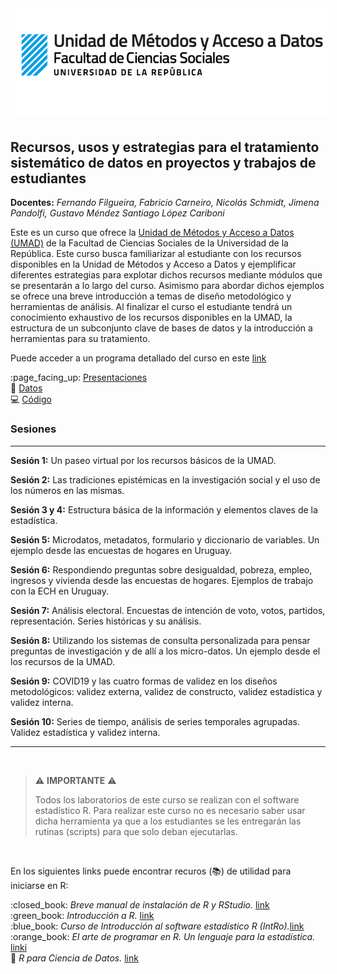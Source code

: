 
<!-- README.md is generated from README.Rmd. Please edit that file -->

<!-- badges: start -->

<!-- badges: end -->

<img src="fig/init.png" style="margin-left:10px;margin-bottom:5px;" width="500" align="rigth">

## Recursos, usos y estrategias para el tratamiento sistemático de datos en proyectos y trabajos de estudiantes

**Docentes:** *Fernando Filgueira, Fabricio Carneiro, Nicolás Schmidt,
Jimena Pandolfi, Gustavo Méndez Santiago López Cariboni*

Este es un curso que ofrece la [Unidad de Métodos y Acceso a Datos
(UMAD)](https://umad.cienciassociales.edu.uy/) de la Facultad de
Ciencias Sociales de la Universidad de la República. Este curso busca
familiarizar al estudiante con los recursos disponibles en la Unidad de
Métodos y Acceso a Datos y ejemplificar diferentes estrategias para
explotar dichos recursos mediante módulos que se presentarán a lo largo
del curso. Asimismo para abordar dichos ejemplos se ofrece una breve
introducción a temas de diseño metodológico y herramientas de análisis.
Al finalizar el curso el estudiante tendrá un conocimiento exhaustivo de
los recursos disponibles en la UMAD, la estructura de un subconjunto
clave de bases de datos y la introducción a herramientas para su
tratamiento.

Puede acceder a un programa detallado del curso en este
[link](https://github.com/UMAD-FCS/Curso-UMAD/tree/master/Insumos/Programa_curso_UMAD.pdf)

:page\_facing\_up:
[Presentaciones](https://github.com/UMAD-FCS/Curso-UMAD/tree/master/Insumos/Presentaciones)  
:1234:
[Datos](https://github.com/UMAD-FCS/Curso-UMAD/tree/master/Insumos/Datos)  
:computer:
[Código](https://github.com/UMAD-FCS/Curso-UMAD/tree/master/Insumos/Codigo)

### Sesiones

-----

**Sesión 1:** Un paseo virtual por los recursos básicos de la UMAD.

**Sesión 2:** Las tradiciones epistémicas en la investigación social y
el uso de los números en las mismas.

**Sesión 3 y 4:** Estructura básica de la información y elementos claves
de la estadística.

**Sesión 5:** Microdatos, metadatos, formulario y diccionario de
variables. Un ejemplo desde las encuestas de hogares en Uruguay.

**Sesión 6:** Respondiendo preguntas sobre desigualdad, pobreza, empleo,
ingresos y vivienda desde las encuestas de hogares. Ejemplos de trabajo
con la ECH en Uruguay.

**Sesión 7:** Análisis electoral. Encuestas de intención de voto, votos,
partidos, representación. Series históricas y su análisis.

**Sesión 8:** Utilizando los sistemas de consulta personalizada para
pensar preguntas de investigación y de allí a los micro-datos. Un
ejemplo desde el los recursos de la UMAD.

**Sesión 9:** COVID19 y las cuatro formas de validez en los diseños
metodológicos: validez externa, validez de constructo, validez
estadística y validez interna.

**Sesión 10:** Series de tiempo, análisis de series temporales
agrupadas. Validez estadística y validez interna.

-----

<br />

> :warning: **IMPORTANTE** :warning:
> 
> Todos los laboratorios de este curso se realizan con el software
> estadístico R. Para realizar este curso no es necesario saber usar
> dicha herramienta ya que a los estudiantes se les entregarán las
> rutinas (scripts) para que solo deban ejecutarlas.

<br />

En los siguientes links puede encontrar recuros (:books:) de utilidad
para iniciarse en R:

:closed\_book: *Breve manual de instalación de R y RStudio.* [link]()  
:green\_book: *Introducción a R.*
[link](https://cran.r-project.org/doc/contrib/R-intro-1.1.0-espanol.1.pdf)  
:blue\_book: *Curso de Introducción al software estadístico R
(IntRo).*[link](https://nicolas-schmidt.github.io/IntRo//index.html)  
:orange\_book: *El arte de programar en R. Un lenguaje para la
estadística.*
[linki](https://cran.r-project.org/doc/contrib/Santana_El_arte_de_programar_en_R.pdf)  
:ledger: *R para Ciencia de Datos.* [link](https://es.r4ds.hadley.nz/)
